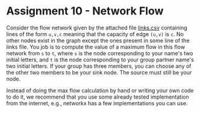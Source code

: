 # Assignment 10 - Network Flow

Consider the flow network given by the attached file [links.csv](links.csv) containing lines of the form `u,v,c` meaning that the capacity of edge `(u,v)` is `c`. No other nodes exist in the graph except the ones present in some line of the links file. You job is to compute the value of a maximum flow in this flow network from `s` to `t`, where `s` is the node corresponding to your name's two initial letters, and `t` is the node corresponding to your group partner name's two initial letters. If your group has three members, you can choose any of the other two members to be your sink node. The source must still be your node.

Instead of doing the max flow calculation by hand or writing your own code to do it, we recommend that you use some already tested implementation from the internet, e.g., networkx has a few implementations you can use.

<!-- ## Turn in

![Final Graph](graph.png) -->
